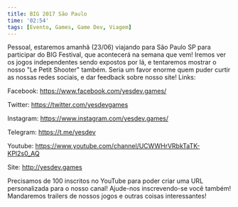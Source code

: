 ```yaml
---
title: BIG 2017 São Paulo
time: '02:54'
tags: [Evento, Games, Game Dev, Viagem]
---
```


Pessoal, estaremos amanhã (23/06) viajando para São Paulo SP para participar do BIG Festival, que acontecerá na semana que vem!
Iremos ver os jogos independentes sendo expostos por lá, e tentaremos mostrar o nosso "Le Petit Shooter" também.
Seria um favor enorme quem puder curtir as nossas redes sociais, e dar feedback sobre nosso site!
Links:

Facebook: <https://www.facebook.com/yesdev.games/>

Twitter: <https://twitter.com/yesdevgames>

Instagram: <https://www.instagram.com/yesdev.games/>

Telegram: <https://t.me/yesdev>

Youtube: <https://www.youtube.com/channel/UCWWHrVRbkTaTK-KPl2s0_AQ>

Site: <http://yesdev.games>

Precisamos de 100 inscritos no YouTube para poder criar uma URL personalizada para o nosso canal! Ajude-nos inscrevendo-se você também! Mandaremos trailers de nossos jogos e outras coisas interessantes!
